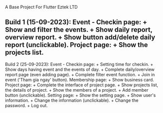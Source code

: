 A Base Project For Flutter
Eztek LTD

Build 1 (15-09-2023):
    Event - Checkin page:
        + Show and filter the events.
        + Show daily report, overview report.
        + Show button add/delete daily report (unclickable).
    Project page:
        + Show the projects list.
--------------------

Build 2 (25-09-2023):
    Event - Checkin page:
        + Setting time for checkin.
        + Show days having event and the events of day.
        + Complete daily/overview report page (even adding page).
        + Complete filter event function.
        + Join in event ('Tham gia ngay' button).
    Membership page:
        + Show business card.
    Project page:
        + Complete the interface of project page.
        + Show projects list, the details of project.
        + Show the members of a project.
        + Add member button (unclickable).
    Setting page:
        + Show the setting page.
        + Show user's information.
        + Change the information (unclickable).
        + Change the password.
        + Log out.